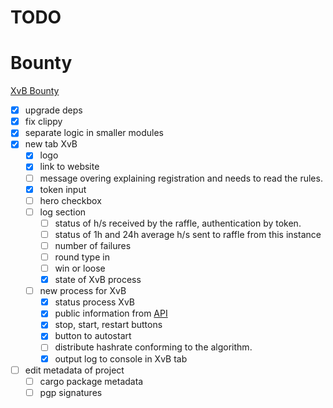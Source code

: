 # TODO

# Bounty

[XvB Bounty](https://bounties.monero.social/posts/105)

- [x] upgrade deps
- [x] fix clippy
- [x] separate logic in smaller modules
- [x] new tab XvB
  - [x] logo
  - [x] link to website
  - [ ] message overing explaining registration and needs to read the rules.
  - [x] token input
  - [ ] hero checkbox
  - [ ] log section
    - [ ] status of h/s received by the raffle, authentication by token.
    - [ ] status of 1h and 24h average h/s sent to raffle from this instance
    - [ ] number of failures
    - [ ] round type in
    - [ ] win or loose
    - [x] state of XvB process
  - [ ] new process for XvB
    - [x] status process XvB
    - [x] public information from [API](https://xmrvsbeast.com/p2pool/stats)
    - [x] stop, start, restart buttons
    - [x] button to autostart
    - [ ] distribute hashrate conforming to the algorithm.
    - [x] output log to console in XvB tab
- [ ] edit metadata of project
  - [ ] cargo package metadata
  - [ ] pgp signatures
